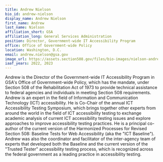 ```yaml
---
title: Andrew Nielson
bio_id: andrew-nielson
display_name: Andrew Nielson
first_name: Andrew
last_name: Nielson
affiliation_short: GSA
affiliation_long: General Services Administration
position: Director, Government-wide IT Accessibility Program
office: Office of Government-wide Policy 
location: Washington, D.C.
email: andrew.nielson@gsa.gov
image_url: https://assets.section508.gov/files/bio-images/nielson-andrew.png
iaaf_years: 2022, 2023
---
```

Andrew is the Director of the Government-wide IT Accessibility Program in GSA's Office of Government-wide Policy, which has the mandate, under Section 508 of the Rehabilitation Act of 1973 to provide technical assistance to federal agencies and individuals in meeting Section 508 requirements. Andrew is an expert in the field of Information and Communication Technology (ICT) accessibility. He is Co-Chair of the annual ICT Accessibility Testing Symposium, which brings together other experts from around the world in the field of ICT accessibility testing to exchange academic analysis of current ICT accessibility testing issues and explore approaches to improve accessibility testing practices. He is a principal co-author of the current version of the Harmonized Processes for Revised Section 508: Baseline Tests for Web Accessibility (aka the "ICT Baseline"). Andrew was also the coordinator and facilitator of the inter-agency team of experts that developed both the Baseline and the current version of the "Trusted Tester" accessibility testing process, which is recognized across the federal government as a leading practice in accessibility testing.